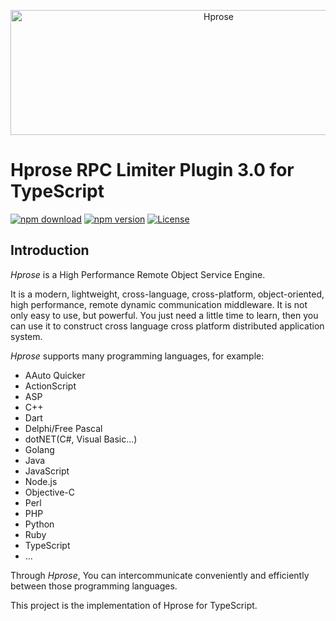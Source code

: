 <p align="center"><img src="https://hprose.com/banner.@2x.png" alt="Hprose" title="Hprose" width="650" height="200" /></p>

# Hprose RPC Limiter Plugin 3.0 for TypeScript

[![npm download](https://img.shields.io/npm/dm/@hprose/rpc-plugin-limiter.svg)](https://www.npmjs.com/package/@hprose/rpc-plugin-limiter)
[![npm version](https://img.shields.io/npm/v/@hprose/rpc-plugin-limiter.svg)](https://www.npmjs.com/package/@hprose/rpc-plugin-limiter)
[![License](https://img.shields.io/npm/l/@hprose/rpc-plugin-limiter.svg)](http://opensource.org/licenses/MIT)

## Introduction

*Hprose* is a High Performance Remote Object Service Engine.

It is a modern, lightweight, cross-language, cross-platform, object-oriented, high performance, remote dynamic communication middleware. It is not only easy to use, but powerful. You just need a little time to learn, then you can use it to construct cross language cross platform distributed application system.

*Hprose* supports many programming languages, for example:

* AAuto Quicker
* ActionScript
* ASP
* C++
* Dart
* Delphi/Free Pascal
* dotNET(C#, Visual Basic...)
* Golang
* Java
* JavaScript
* Node.js
* Objective-C
* Perl
* PHP
* Python
* Ruby
* TypeScript
* ...

Through *Hprose*, You can intercommunicate conveniently and efficiently between those programming languages.

This project is the implementation of Hprose for TypeScript.
